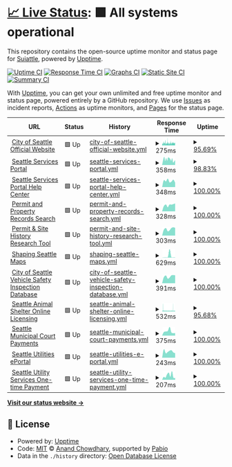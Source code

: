 # [📈 Live Status](https://Suiattle.github.io/upptime): <!--live status--> **🟩 All systems operational**

This repository contains the open-source uptime monitor and status page for [Suiattle](https://Suiattle.github.io/upptime), powered by [Upptime](https://github.com/upptime/upptime).

[![Uptime CI](https://github.com/Suiattle/upptime/workflows/Uptime%20CI/badge.svg)](https://github.com/Suiattle/upptime/actions?query=workflow%3A%22Uptime+CI%22)
[![Response Time CI](https://github.com/Suiattle/upptime/workflows/Response%20Time%20CI/badge.svg)](https://github.com/Suiattle/upptime/actions?query=workflow%3A%22Response+Time+CI%22)
[![Graphs CI](https://github.com/Suiattle/upptime/workflows/Graphs%20CI/badge.svg)](https://github.com/Suiattle/upptime/actions?query=workflow%3A%22Graphs+CI%22)
[![Static Site CI](https://github.com/Suiattle/upptime/workflows/Static%20Site%20CI/badge.svg)](https://github.com/Suiattle/upptime/actions?query=workflow%3A%22Static+Site+CI%22)
[![Summary CI](https://github.com/Suiattle/upptime/workflows/Summary%20CI/badge.svg)](https://github.com/Suiattle/upptime/actions?query=workflow%3A%22Summary+CI%22)

With [Upptime](https://upptime.js.org), you can get your own unlimited and free uptime monitor and status page, powered entirely by a GitHub repository. We use [Issues](https://github.com/Suiattle/upptime/issues) as incident reports, [Actions](https://github.com/Suiattle/upptime/actions) as uptime monitors, and [Pages](https://Suiattle.github.io/upptime) for the status page.

<!--start: status pages-->
<!-- This summary is generated by Upptime (https://github.com/upptime/upptime) -->
<!-- Do not edit this manually, your changes will be overwritten -->
<!-- prettier-ignore -->
| URL | Status | History | Response Time | Uptime |
| --- | ------ | ------- | ------------- | ------ |
| <img alt="" src="https://icons.duckduckgo.com/ip3/www.seattle.gov.ico" height="13"> [City of Seattle Official Website](https://www.seattle.gov) | 🟩 Up | [city-of-seattle-official-website.yml](https://github.com/Suiattle/upptime/commits/HEAD/history/city-of-seattle-official-website.yml) | <details><summary><img alt="Response time graph" src="./graphs/city-of-seattle-official-website/response-time-week.png" height="20"> 275ms</summary><br><a href="https://Suiattle.github.io/upptime/history/city-of-seattle-official-website"><img alt="Response time 416" src="https://img.shields.io/endpoint?url=https%3A%2F%2Fraw.githubusercontent.com%2FSuiattle%2Fupptime%2FHEAD%2Fapi%2Fcity-of-seattle-official-website%2Fresponse-time.json"></a><br><a href="https://Suiattle.github.io/upptime/history/city-of-seattle-official-website"><img alt="24-hour response time 319" src="https://img.shields.io/endpoint?url=https%3A%2F%2Fraw.githubusercontent.com%2FSuiattle%2Fupptime%2FHEAD%2Fapi%2Fcity-of-seattle-official-website%2Fresponse-time-day.json"></a><br><a href="https://Suiattle.github.io/upptime/history/city-of-seattle-official-website"><img alt="7-day response time 275" src="https://img.shields.io/endpoint?url=https%3A%2F%2Fraw.githubusercontent.com%2FSuiattle%2Fupptime%2FHEAD%2Fapi%2Fcity-of-seattle-official-website%2Fresponse-time-week.json"></a><br><a href="https://Suiattle.github.io/upptime/history/city-of-seattle-official-website"><img alt="30-day response time 291" src="https://img.shields.io/endpoint?url=https%3A%2F%2Fraw.githubusercontent.com%2FSuiattle%2Fupptime%2FHEAD%2Fapi%2Fcity-of-seattle-official-website%2Fresponse-time-month.json"></a><br><a href="https://Suiattle.github.io/upptime/history/city-of-seattle-official-website"><img alt="1-year response time 416" src="https://img.shields.io/endpoint?url=https%3A%2F%2Fraw.githubusercontent.com%2FSuiattle%2Fupptime%2FHEAD%2Fapi%2Fcity-of-seattle-official-website%2Fresponse-time-year.json"></a></details> | <details><summary><a href="https://Suiattle.github.io/upptime/history/city-of-seattle-official-website">95.69%</a></summary><a href="https://Suiattle.github.io/upptime/history/city-of-seattle-official-website"><img alt="All-time uptime 99.52%" src="https://img.shields.io/endpoint?url=https%3A%2F%2Fraw.githubusercontent.com%2FSuiattle%2Fupptime%2FHEAD%2Fapi%2Fcity-of-seattle-official-website%2Fuptime.json"></a><br><a href="https://Suiattle.github.io/upptime/history/city-of-seattle-official-website"><img alt="24-hour uptime 92.62%" src="https://img.shields.io/endpoint?url=https%3A%2F%2Fraw.githubusercontent.com%2FSuiattle%2Fupptime%2FHEAD%2Fapi%2Fcity-of-seattle-official-website%2Fuptime-day.json"></a><br><a href="https://Suiattle.github.io/upptime/history/city-of-seattle-official-website"><img alt="7-day uptime 95.69%" src="https://img.shields.io/endpoint?url=https%3A%2F%2Fraw.githubusercontent.com%2FSuiattle%2Fupptime%2FHEAD%2Fapi%2Fcity-of-seattle-official-website%2Fuptime-week.json"></a><br><a href="https://Suiattle.github.io/upptime/history/city-of-seattle-official-website"><img alt="30-day uptime 98.72%" src="https://img.shields.io/endpoint?url=https%3A%2F%2Fraw.githubusercontent.com%2FSuiattle%2Fupptime%2FHEAD%2Fapi%2Fcity-of-seattle-official-website%2Fuptime-month.json"></a><br><a href="https://Suiattle.github.io/upptime/history/city-of-seattle-official-website"><img alt="1-year uptime 99.52%" src="https://img.shields.io/endpoint?url=https%3A%2F%2Fraw.githubusercontent.com%2FSuiattle%2Fupptime%2FHEAD%2Fapi%2Fcity-of-seattle-official-website%2Fuptime-year.json"></a></details>
| <img alt="" src="https://icons.duckduckgo.com/ip3/services.seattle.gov.ico" height="13"> [Seattle Services Portal](https://services.seattle.gov/portal/) | 🟩 Up | [seattle-services-portal.yml](https://github.com/Suiattle/upptime/commits/HEAD/history/seattle-services-portal.yml) | <details><summary><img alt="Response time graph" src="./graphs/seattle-services-portal/response-time-week.png" height="20"> 358ms</summary><br><a href="https://Suiattle.github.io/upptime/history/seattle-services-portal"><img alt="Response time 393" src="https://img.shields.io/endpoint?url=https%3A%2F%2Fraw.githubusercontent.com%2FSuiattle%2Fupptime%2FHEAD%2Fapi%2Fseattle-services-portal%2Fresponse-time.json"></a><br><a href="https://Suiattle.github.io/upptime/history/seattle-services-portal"><img alt="24-hour response time 296" src="https://img.shields.io/endpoint?url=https%3A%2F%2Fraw.githubusercontent.com%2FSuiattle%2Fupptime%2FHEAD%2Fapi%2Fseattle-services-portal%2Fresponse-time-day.json"></a><br><a href="https://Suiattle.github.io/upptime/history/seattle-services-portal"><img alt="7-day response time 358" src="https://img.shields.io/endpoint?url=https%3A%2F%2Fraw.githubusercontent.com%2FSuiattle%2Fupptime%2FHEAD%2Fapi%2Fseattle-services-portal%2Fresponse-time-week.json"></a><br><a href="https://Suiattle.github.io/upptime/history/seattle-services-portal"><img alt="30-day response time 403" src="https://img.shields.io/endpoint?url=https%3A%2F%2Fraw.githubusercontent.com%2FSuiattle%2Fupptime%2FHEAD%2Fapi%2Fseattle-services-portal%2Fresponse-time-month.json"></a><br><a href="https://Suiattle.github.io/upptime/history/seattle-services-portal"><img alt="1-year response time 393" src="https://img.shields.io/endpoint?url=https%3A%2F%2Fraw.githubusercontent.com%2FSuiattle%2Fupptime%2FHEAD%2Fapi%2Fseattle-services-portal%2Fresponse-time-year.json"></a></details> | <details><summary><a href="https://Suiattle.github.io/upptime/history/seattle-services-portal">98.83%</a></summary><a href="https://Suiattle.github.io/upptime/history/seattle-services-portal"><img alt="All-time uptime 99.77%" src="https://img.shields.io/endpoint?url=https%3A%2F%2Fraw.githubusercontent.com%2FSuiattle%2Fupptime%2FHEAD%2Fapi%2Fseattle-services-portal%2Fuptime.json"></a><br><a href="https://Suiattle.github.io/upptime/history/seattle-services-portal"><img alt="24-hour uptime 97.56%" src="https://img.shields.io/endpoint?url=https%3A%2F%2Fraw.githubusercontent.com%2FSuiattle%2Fupptime%2FHEAD%2Fapi%2Fseattle-services-portal%2Fuptime-day.json"></a><br><a href="https://Suiattle.github.io/upptime/history/seattle-services-portal"><img alt="7-day uptime 98.83%" src="https://img.shields.io/endpoint?url=https%3A%2F%2Fraw.githubusercontent.com%2FSuiattle%2Fupptime%2FHEAD%2Fapi%2Fseattle-services-portal%2Fuptime-week.json"></a><br><a href="https://Suiattle.github.io/upptime/history/seattle-services-portal"><img alt="30-day uptime 99.67%" src="https://img.shields.io/endpoint?url=https%3A%2F%2Fraw.githubusercontent.com%2FSuiattle%2Fupptime%2FHEAD%2Fapi%2Fseattle-services-portal%2Fuptime-month.json"></a><br><a href="https://Suiattle.github.io/upptime/history/seattle-services-portal"><img alt="1-year uptime 99.77%" src="https://img.shields.io/endpoint?url=https%3A%2F%2Fraw.githubusercontent.com%2FSuiattle%2Fupptime%2FHEAD%2Fapi%2Fseattle-services-portal%2Fuptime-year.json"></a></details>
| <img alt="" src="https://icons.duckduckgo.com/ip3/seattlegov.zendesk.com.ico" height="13"> [Seattle Services Portal Help Center](https://seattlegov.zendesk.com/hc/) | 🟩 Up | [seattle-services-portal-help-center.yml](https://github.com/Suiattle/upptime/commits/HEAD/history/seattle-services-portal-help-center.yml) | <details><summary><img alt="Response time graph" src="./graphs/seattle-services-portal-help-center/response-time-week.png" height="20"> 348ms</summary><br><a href="https://Suiattle.github.io/upptime/history/seattle-services-portal-help-center"><img alt="Response time 410" src="https://img.shields.io/endpoint?url=https%3A%2F%2Fraw.githubusercontent.com%2FSuiattle%2Fupptime%2FHEAD%2Fapi%2Fseattle-services-portal-help-center%2Fresponse-time.json"></a><br><a href="https://Suiattle.github.io/upptime/history/seattle-services-portal-help-center"><img alt="24-hour response time 248" src="https://img.shields.io/endpoint?url=https%3A%2F%2Fraw.githubusercontent.com%2FSuiattle%2Fupptime%2FHEAD%2Fapi%2Fseattle-services-portal-help-center%2Fresponse-time-day.json"></a><br><a href="https://Suiattle.github.io/upptime/history/seattle-services-portal-help-center"><img alt="7-day response time 348" src="https://img.shields.io/endpoint?url=https%3A%2F%2Fraw.githubusercontent.com%2FSuiattle%2Fupptime%2FHEAD%2Fapi%2Fseattle-services-portal-help-center%2Fresponse-time-week.json"></a><br><a href="https://Suiattle.github.io/upptime/history/seattle-services-portal-help-center"><img alt="30-day response time 414" src="https://img.shields.io/endpoint?url=https%3A%2F%2Fraw.githubusercontent.com%2FSuiattle%2Fupptime%2FHEAD%2Fapi%2Fseattle-services-portal-help-center%2Fresponse-time-month.json"></a><br><a href="https://Suiattle.github.io/upptime/history/seattle-services-portal-help-center"><img alt="1-year response time 410" src="https://img.shields.io/endpoint?url=https%3A%2F%2Fraw.githubusercontent.com%2FSuiattle%2Fupptime%2FHEAD%2Fapi%2Fseattle-services-portal-help-center%2Fresponse-time-year.json"></a></details> | <details><summary><a href="https://Suiattle.github.io/upptime/history/seattle-services-portal-help-center">100.00%</a></summary><a href="https://Suiattle.github.io/upptime/history/seattle-services-portal-help-center"><img alt="All-time uptime 100.00%" src="https://img.shields.io/endpoint?url=https%3A%2F%2Fraw.githubusercontent.com%2FSuiattle%2Fupptime%2FHEAD%2Fapi%2Fseattle-services-portal-help-center%2Fuptime.json"></a><br><a href="https://Suiattle.github.io/upptime/history/seattle-services-portal-help-center"><img alt="24-hour uptime 100.00%" src="https://img.shields.io/endpoint?url=https%3A%2F%2Fraw.githubusercontent.com%2FSuiattle%2Fupptime%2FHEAD%2Fapi%2Fseattle-services-portal-help-center%2Fuptime-day.json"></a><br><a href="https://Suiattle.github.io/upptime/history/seattle-services-portal-help-center"><img alt="7-day uptime 100.00%" src="https://img.shields.io/endpoint?url=https%3A%2F%2Fraw.githubusercontent.com%2FSuiattle%2Fupptime%2FHEAD%2Fapi%2Fseattle-services-portal-help-center%2Fuptime-week.json"></a><br><a href="https://Suiattle.github.io/upptime/history/seattle-services-portal-help-center"><img alt="30-day uptime 100.00%" src="https://img.shields.io/endpoint?url=https%3A%2F%2Fraw.githubusercontent.com%2FSuiattle%2Fupptime%2FHEAD%2Fapi%2Fseattle-services-portal-help-center%2Fuptime-month.json"></a><br><a href="https://Suiattle.github.io/upptime/history/seattle-services-portal-help-center"><img alt="1-year uptime 100.00%" src="https://img.shields.io/endpoint?url=https%3A%2F%2Fraw.githubusercontent.com%2FSuiattle%2Fupptime%2FHEAD%2Fapi%2Fseattle-services-portal-help-center%2Fuptime-year.json"></a></details>
| <img alt="" src="https://icons.duckduckgo.com/ip3/web.seattle.gov.ico" height="13"> [Permit and Property Records Search](https://web.seattle.gov/dpd/edms/) | 🟩 Up | [permit-and-property-records-search.yml](https://github.com/Suiattle/upptime/commits/HEAD/history/permit-and-property-records-search.yml) | <details><summary><img alt="Response time graph" src="./graphs/permit-and-property-records-search/response-time-week.png" height="20"> 328ms</summary><br><a href="https://Suiattle.github.io/upptime/history/permit-and-property-records-search"><img alt="Response time 275" src="https://img.shields.io/endpoint?url=https%3A%2F%2Fraw.githubusercontent.com%2FSuiattle%2Fupptime%2FHEAD%2Fapi%2Fpermit-and-property-records-search%2Fresponse-time.json"></a><br><a href="https://Suiattle.github.io/upptime/history/permit-and-property-records-search"><img alt="24-hour response time 403" src="https://img.shields.io/endpoint?url=https%3A%2F%2Fraw.githubusercontent.com%2FSuiattle%2Fupptime%2FHEAD%2Fapi%2Fpermit-and-property-records-search%2Fresponse-time-day.json"></a><br><a href="https://Suiattle.github.io/upptime/history/permit-and-property-records-search"><img alt="7-day response time 328" src="https://img.shields.io/endpoint?url=https%3A%2F%2Fraw.githubusercontent.com%2FSuiattle%2Fupptime%2FHEAD%2Fapi%2Fpermit-and-property-records-search%2Fresponse-time-week.json"></a><br><a href="https://Suiattle.github.io/upptime/history/permit-and-property-records-search"><img alt="30-day response time 269" src="https://img.shields.io/endpoint?url=https%3A%2F%2Fraw.githubusercontent.com%2FSuiattle%2Fupptime%2FHEAD%2Fapi%2Fpermit-and-property-records-search%2Fresponse-time-month.json"></a><br><a href="https://Suiattle.github.io/upptime/history/permit-and-property-records-search"><img alt="1-year response time 275" src="https://img.shields.io/endpoint?url=https%3A%2F%2Fraw.githubusercontent.com%2FSuiattle%2Fupptime%2FHEAD%2Fapi%2Fpermit-and-property-records-search%2Fresponse-time-year.json"></a></details> | <details><summary><a href="https://Suiattle.github.io/upptime/history/permit-and-property-records-search">100.00%</a></summary><a href="https://Suiattle.github.io/upptime/history/permit-and-property-records-search"><img alt="All-time uptime 100.00%" src="https://img.shields.io/endpoint?url=https%3A%2F%2Fraw.githubusercontent.com%2FSuiattle%2Fupptime%2FHEAD%2Fapi%2Fpermit-and-property-records-search%2Fuptime.json"></a><br><a href="https://Suiattle.github.io/upptime/history/permit-and-property-records-search"><img alt="24-hour uptime 100.00%" src="https://img.shields.io/endpoint?url=https%3A%2F%2Fraw.githubusercontent.com%2FSuiattle%2Fupptime%2FHEAD%2Fapi%2Fpermit-and-property-records-search%2Fuptime-day.json"></a><br><a href="https://Suiattle.github.io/upptime/history/permit-and-property-records-search"><img alt="7-day uptime 100.00%" src="https://img.shields.io/endpoint?url=https%3A%2F%2Fraw.githubusercontent.com%2FSuiattle%2Fupptime%2FHEAD%2Fapi%2Fpermit-and-property-records-search%2Fuptime-week.json"></a><br><a href="https://Suiattle.github.io/upptime/history/permit-and-property-records-search"><img alt="30-day uptime 100.00%" src="https://img.shields.io/endpoint?url=https%3A%2F%2Fraw.githubusercontent.com%2FSuiattle%2Fupptime%2FHEAD%2Fapi%2Fpermit-and-property-records-search%2Fuptime-month.json"></a><br><a href="https://Suiattle.github.io/upptime/history/permit-and-property-records-search"><img alt="1-year uptime 100.00%" src="https://img.shields.io/endpoint?url=https%3A%2F%2Fraw.githubusercontent.com%2FSuiattle%2Fupptime%2FHEAD%2Fapi%2Fpermit-and-property-records-search%2Fuptime-year.json"></a></details>
| <img alt="" src="https://icons.duckduckgo.com/ip3/maps.seattle.gov.ico" height="13"> [Permit & Site History Research Tool](https://maps.seattle.gov/sdcipermithistory/) | 🟩 Up | [permit-and-site-history-research-tool.yml](https://github.com/Suiattle/upptime/commits/HEAD/history/permit-and-site-history-research-tool.yml) | <details><summary><img alt="Response time graph" src="./graphs/permit-and-site-history-research-tool/response-time-week.png" height="20"> 303ms</summary><br><a href="https://Suiattle.github.io/upptime/history/permit-and-site-history-research-tool"><img alt="Response time 475" src="https://img.shields.io/endpoint?url=https%3A%2F%2Fraw.githubusercontent.com%2FSuiattle%2Fupptime%2FHEAD%2Fapi%2Fpermit-and-site-history-research-tool%2Fresponse-time.json"></a><br><a href="https://Suiattle.github.io/upptime/history/permit-and-site-history-research-tool"><img alt="24-hour response time 354" src="https://img.shields.io/endpoint?url=https%3A%2F%2Fraw.githubusercontent.com%2FSuiattle%2Fupptime%2FHEAD%2Fapi%2Fpermit-and-site-history-research-tool%2Fresponse-time-day.json"></a><br><a href="https://Suiattle.github.io/upptime/history/permit-and-site-history-research-tool"><img alt="7-day response time 303" src="https://img.shields.io/endpoint?url=https%3A%2F%2Fraw.githubusercontent.com%2FSuiattle%2Fupptime%2FHEAD%2Fapi%2Fpermit-and-site-history-research-tool%2Fresponse-time-week.json"></a><br><a href="https://Suiattle.github.io/upptime/history/permit-and-site-history-research-tool"><img alt="30-day response time 510" src="https://img.shields.io/endpoint?url=https%3A%2F%2Fraw.githubusercontent.com%2FSuiattle%2Fupptime%2FHEAD%2Fapi%2Fpermit-and-site-history-research-tool%2Fresponse-time-month.json"></a><br><a href="https://Suiattle.github.io/upptime/history/permit-and-site-history-research-tool"><img alt="1-year response time 475" src="https://img.shields.io/endpoint?url=https%3A%2F%2Fraw.githubusercontent.com%2FSuiattle%2Fupptime%2FHEAD%2Fapi%2Fpermit-and-site-history-research-tool%2Fresponse-time-year.json"></a></details> | <details><summary><a href="https://Suiattle.github.io/upptime/history/permit-and-site-history-research-tool">100.00%</a></summary><a href="https://Suiattle.github.io/upptime/history/permit-and-site-history-research-tool"><img alt="All-time uptime 99.98%" src="https://img.shields.io/endpoint?url=https%3A%2F%2Fraw.githubusercontent.com%2FSuiattle%2Fupptime%2FHEAD%2Fapi%2Fpermit-and-site-history-research-tool%2Fuptime.json"></a><br><a href="https://Suiattle.github.io/upptime/history/permit-and-site-history-research-tool"><img alt="24-hour uptime 100.00%" src="https://img.shields.io/endpoint?url=https%3A%2F%2Fraw.githubusercontent.com%2FSuiattle%2Fupptime%2FHEAD%2Fapi%2Fpermit-and-site-history-research-tool%2Fuptime-day.json"></a><br><a href="https://Suiattle.github.io/upptime/history/permit-and-site-history-research-tool"><img alt="7-day uptime 100.00%" src="https://img.shields.io/endpoint?url=https%3A%2F%2Fraw.githubusercontent.com%2FSuiattle%2Fupptime%2FHEAD%2Fapi%2Fpermit-and-site-history-research-tool%2Fuptime-week.json"></a><br><a href="https://Suiattle.github.io/upptime/history/permit-and-site-history-research-tool"><img alt="30-day uptime 100.00%" src="https://img.shields.io/endpoint?url=https%3A%2F%2Fraw.githubusercontent.com%2FSuiattle%2Fupptime%2FHEAD%2Fapi%2Fpermit-and-site-history-research-tool%2Fuptime-month.json"></a><br><a href="https://Suiattle.github.io/upptime/history/permit-and-site-history-research-tool"><img alt="1-year uptime 99.98%" src="https://img.shields.io/endpoint?url=https%3A%2F%2Fraw.githubusercontent.com%2FSuiattle%2Fupptime%2FHEAD%2Fapi%2Fpermit-and-site-history-research-tool%2Fuptime-year.json"></a></details>
| <img alt="" src="https://icons.duckduckgo.com/ip3/web.seattle.gov.ico" height="13"> [Shaping Seattle Maps](https://web.seattle.gov/sdci/ShapingSeattle/) | 🟩 Up | [shaping-seattle-maps.yml](https://github.com/Suiattle/upptime/commits/HEAD/history/shaping-seattle-maps.yml) | <details><summary><img alt="Response time graph" src="./graphs/shaping-seattle-maps/response-time-week.png" height="20"> 629ms</summary><br><a href="https://Suiattle.github.io/upptime/history/shaping-seattle-maps"><img alt="Response time 115" src="https://img.shields.io/endpoint?url=https%3A%2F%2Fraw.githubusercontent.com%2FSuiattle%2Fupptime%2FHEAD%2Fapi%2Fshaping-seattle-maps%2Fresponse-time.json"></a><br><a href="https://Suiattle.github.io/upptime/history/shaping-seattle-maps"><img alt="24-hour response time 112" src="https://img.shields.io/endpoint?url=https%3A%2F%2Fraw.githubusercontent.com%2FSuiattle%2Fupptime%2FHEAD%2Fapi%2Fshaping-seattle-maps%2Fresponse-time-day.json"></a><br><a href="https://Suiattle.github.io/upptime/history/shaping-seattle-maps"><img alt="7-day response time 629" src="https://img.shields.io/endpoint?url=https%3A%2F%2Fraw.githubusercontent.com%2FSuiattle%2Fupptime%2FHEAD%2Fapi%2Fshaping-seattle-maps%2Fresponse-time-week.json"></a><br><a href="https://Suiattle.github.io/upptime/history/shaping-seattle-maps"><img alt="30-day response time 190" src="https://img.shields.io/endpoint?url=https%3A%2F%2Fraw.githubusercontent.com%2FSuiattle%2Fupptime%2FHEAD%2Fapi%2Fshaping-seattle-maps%2Fresponse-time-month.json"></a><br><a href="https://Suiattle.github.io/upptime/history/shaping-seattle-maps"><img alt="1-year response time 115" src="https://img.shields.io/endpoint?url=https%3A%2F%2Fraw.githubusercontent.com%2FSuiattle%2Fupptime%2FHEAD%2Fapi%2Fshaping-seattle-maps%2Fresponse-time-year.json"></a></details> | <details><summary><a href="https://Suiattle.github.io/upptime/history/shaping-seattle-maps">100.00%</a></summary><a href="https://Suiattle.github.io/upptime/history/shaping-seattle-maps"><img alt="All-time uptime 99.93%" src="https://img.shields.io/endpoint?url=https%3A%2F%2Fraw.githubusercontent.com%2FSuiattle%2Fupptime%2FHEAD%2Fapi%2Fshaping-seattle-maps%2Fuptime.json"></a><br><a href="https://Suiattle.github.io/upptime/history/shaping-seattle-maps"><img alt="24-hour uptime 100.00%" src="https://img.shields.io/endpoint?url=https%3A%2F%2Fraw.githubusercontent.com%2FSuiattle%2Fupptime%2FHEAD%2Fapi%2Fshaping-seattle-maps%2Fuptime-day.json"></a><br><a href="https://Suiattle.github.io/upptime/history/shaping-seattle-maps"><img alt="7-day uptime 100.00%" src="https://img.shields.io/endpoint?url=https%3A%2F%2Fraw.githubusercontent.com%2FSuiattle%2Fupptime%2FHEAD%2Fapi%2Fshaping-seattle-maps%2Fuptime-week.json"></a><br><a href="https://Suiattle.github.io/upptime/history/shaping-seattle-maps"><img alt="30-day uptime 99.96%" src="https://img.shields.io/endpoint?url=https%3A%2F%2Fraw.githubusercontent.com%2FSuiattle%2Fupptime%2FHEAD%2Fapi%2Fshaping-seattle-maps%2Fuptime-month.json"></a><br><a href="https://Suiattle.github.io/upptime/history/shaping-seattle-maps"><img alt="1-year uptime 99.93%" src="https://img.shields.io/endpoint?url=https%3A%2F%2Fraw.githubusercontent.com%2FSuiattle%2Fupptime%2FHEAD%2Fapi%2Fshaping-seattle-maps%2Fuptime-year.json"></a></details>
| <img alt="" src="https://icons.duckduckgo.com/ip3/web6.seattle.gov.ico" height="13"> [City of Seattle Vehicle Safety Inspection Database](https://web6.seattle.gov/FAS/Vsid) | 🟩 Up | [city-of-seattle-vehicle-safety-inspection-database.yml](https://github.com/Suiattle/upptime/commits/HEAD/history/city-of-seattle-vehicle-safety-inspection-database.yml) | <details><summary><img alt="Response time graph" src="./graphs/city-of-seattle-vehicle-safety-inspection-database/response-time-week.png" height="20"> 391ms</summary><br><a href="https://Suiattle.github.io/upptime/history/city-of-seattle-vehicle-safety-inspection-database"><img alt="Response time 340" src="https://img.shields.io/endpoint?url=https%3A%2F%2Fraw.githubusercontent.com%2FSuiattle%2Fupptime%2FHEAD%2Fapi%2Fcity-of-seattle-vehicle-safety-inspection-database%2Fresponse-time.json"></a><br><a href="https://Suiattle.github.io/upptime/history/city-of-seattle-vehicle-safety-inspection-database"><img alt="24-hour response time 454" src="https://img.shields.io/endpoint?url=https%3A%2F%2Fraw.githubusercontent.com%2FSuiattle%2Fupptime%2FHEAD%2Fapi%2Fcity-of-seattle-vehicle-safety-inspection-database%2Fresponse-time-day.json"></a><br><a href="https://Suiattle.github.io/upptime/history/city-of-seattle-vehicle-safety-inspection-database"><img alt="7-day response time 391" src="https://img.shields.io/endpoint?url=https%3A%2F%2Fraw.githubusercontent.com%2FSuiattle%2Fupptime%2FHEAD%2Fapi%2Fcity-of-seattle-vehicle-safety-inspection-database%2Fresponse-time-week.json"></a><br><a href="https://Suiattle.github.io/upptime/history/city-of-seattle-vehicle-safety-inspection-database"><img alt="30-day response time 328" src="https://img.shields.io/endpoint?url=https%3A%2F%2Fraw.githubusercontent.com%2FSuiattle%2Fupptime%2FHEAD%2Fapi%2Fcity-of-seattle-vehicle-safety-inspection-database%2Fresponse-time-month.json"></a><br><a href="https://Suiattle.github.io/upptime/history/city-of-seattle-vehicle-safety-inspection-database"><img alt="1-year response time 340" src="https://img.shields.io/endpoint?url=https%3A%2F%2Fraw.githubusercontent.com%2FSuiattle%2Fupptime%2FHEAD%2Fapi%2Fcity-of-seattle-vehicle-safety-inspection-database%2Fresponse-time-year.json"></a></details> | <details><summary><a href="https://Suiattle.github.io/upptime/history/city-of-seattle-vehicle-safety-inspection-database">100.00%</a></summary><a href="https://Suiattle.github.io/upptime/history/city-of-seattle-vehicle-safety-inspection-database"><img alt="All-time uptime 100.00%" src="https://img.shields.io/endpoint?url=https%3A%2F%2Fraw.githubusercontent.com%2FSuiattle%2Fupptime%2FHEAD%2Fapi%2Fcity-of-seattle-vehicle-safety-inspection-database%2Fuptime.json"></a><br><a href="https://Suiattle.github.io/upptime/history/city-of-seattle-vehicle-safety-inspection-database"><img alt="24-hour uptime 100.00%" src="https://img.shields.io/endpoint?url=https%3A%2F%2Fraw.githubusercontent.com%2FSuiattle%2Fupptime%2FHEAD%2Fapi%2Fcity-of-seattle-vehicle-safety-inspection-database%2Fuptime-day.json"></a><br><a href="https://Suiattle.github.io/upptime/history/city-of-seattle-vehicle-safety-inspection-database"><img alt="7-day uptime 100.00%" src="https://img.shields.io/endpoint?url=https%3A%2F%2Fraw.githubusercontent.com%2FSuiattle%2Fupptime%2FHEAD%2Fapi%2Fcity-of-seattle-vehicle-safety-inspection-database%2Fuptime-week.json"></a><br><a href="https://Suiattle.github.io/upptime/history/city-of-seattle-vehicle-safety-inspection-database"><img alt="30-day uptime 100.00%" src="https://img.shields.io/endpoint?url=https%3A%2F%2Fraw.githubusercontent.com%2FSuiattle%2Fupptime%2FHEAD%2Fapi%2Fcity-of-seattle-vehicle-safety-inspection-database%2Fuptime-month.json"></a><br><a href="https://Suiattle.github.io/upptime/history/city-of-seattle-vehicle-safety-inspection-database"><img alt="1-year uptime 100.00%" src="https://img.shields.io/endpoint?url=https%3A%2F%2Fraw.githubusercontent.com%2FSuiattle%2Fupptime%2FHEAD%2Fapi%2Fcity-of-seattle-vehicle-safety-inspection-database%2Fuptime-year.json"></a></details>
| <img alt="" src="https://icons.duckduckgo.com/ip3/www.seattle.gov.ico" height="13"> [Seattle Animal Shelter Online Licensing](https://www.seattle.gov/animal-shelter/license/online-pet-licensing) | 🟩 Up | [seattle-animal-shelter-online-licensing.yml](https://github.com/Suiattle/upptime/commits/HEAD/history/seattle-animal-shelter-online-licensing.yml) | <details><summary><img alt="Response time graph" src="./graphs/seattle-animal-shelter-online-licensing/response-time-week.png" height="20"> 532ms</summary><br><a href="https://Suiattle.github.io/upptime/history/seattle-animal-shelter-online-licensing"><img alt="Response time 688" src="https://img.shields.io/endpoint?url=https%3A%2F%2Fraw.githubusercontent.com%2FSuiattle%2Fupptime%2FHEAD%2Fapi%2Fseattle-animal-shelter-online-licensing%2Fresponse-time.json"></a><br><a href="https://Suiattle.github.io/upptime/history/seattle-animal-shelter-online-licensing"><img alt="24-hour response time 961" src="https://img.shields.io/endpoint?url=https%3A%2F%2Fraw.githubusercontent.com%2FSuiattle%2Fupptime%2FHEAD%2Fapi%2Fseattle-animal-shelter-online-licensing%2Fresponse-time-day.json"></a><br><a href="https://Suiattle.github.io/upptime/history/seattle-animal-shelter-online-licensing"><img alt="7-day response time 532" src="https://img.shields.io/endpoint?url=https%3A%2F%2Fraw.githubusercontent.com%2FSuiattle%2Fupptime%2FHEAD%2Fapi%2Fseattle-animal-shelter-online-licensing%2Fresponse-time-week.json"></a><br><a href="https://Suiattle.github.io/upptime/history/seattle-animal-shelter-online-licensing"><img alt="30-day response time 584" src="https://img.shields.io/endpoint?url=https%3A%2F%2Fraw.githubusercontent.com%2FSuiattle%2Fupptime%2FHEAD%2Fapi%2Fseattle-animal-shelter-online-licensing%2Fresponse-time-month.json"></a><br><a href="https://Suiattle.github.io/upptime/history/seattle-animal-shelter-online-licensing"><img alt="1-year response time 688" src="https://img.shields.io/endpoint?url=https%3A%2F%2Fraw.githubusercontent.com%2FSuiattle%2Fupptime%2FHEAD%2Fapi%2Fseattle-animal-shelter-online-licensing%2Fresponse-time-year.json"></a></details> | <details><summary><a href="https://Suiattle.github.io/upptime/history/seattle-animal-shelter-online-licensing">95.68%</a></summary><a href="https://Suiattle.github.io/upptime/history/seattle-animal-shelter-online-licensing"><img alt="All-time uptime 99.43%" src="https://img.shields.io/endpoint?url=https%3A%2F%2Fraw.githubusercontent.com%2FSuiattle%2Fupptime%2FHEAD%2Fapi%2Fseattle-animal-shelter-online-licensing%2Fuptime.json"></a><br><a href="https://Suiattle.github.io/upptime/history/seattle-animal-shelter-online-licensing"><img alt="24-hour uptime 92.61%" src="https://img.shields.io/endpoint?url=https%3A%2F%2Fraw.githubusercontent.com%2FSuiattle%2Fupptime%2FHEAD%2Fapi%2Fseattle-animal-shelter-online-licensing%2Fuptime-day.json"></a><br><a href="https://Suiattle.github.io/upptime/history/seattle-animal-shelter-online-licensing"><img alt="7-day uptime 95.68%" src="https://img.shields.io/endpoint?url=https%3A%2F%2Fraw.githubusercontent.com%2FSuiattle%2Fupptime%2FHEAD%2Fapi%2Fseattle-animal-shelter-online-licensing%2Fuptime-week.json"></a><br><a href="https://Suiattle.github.io/upptime/history/seattle-animal-shelter-online-licensing"><img alt="30-day uptime 98.68%" src="https://img.shields.io/endpoint?url=https%3A%2F%2Fraw.githubusercontent.com%2FSuiattle%2Fupptime%2FHEAD%2Fapi%2Fseattle-animal-shelter-online-licensing%2Fuptime-month.json"></a><br><a href="https://Suiattle.github.io/upptime/history/seattle-animal-shelter-online-licensing"><img alt="1-year uptime 99.43%" src="https://img.shields.io/endpoint?url=https%3A%2F%2Fraw.githubusercontent.com%2FSuiattle%2Fupptime%2FHEAD%2Fapi%2Fseattle-animal-shelter-online-licensing%2Fuptime-year.json"></a></details>
| <img alt="" src="https://icons.duckduckgo.com/ip3/secure8.i-doxs.net.ico" height="13"> [Seattle Municipal Court Payments](https://secure8.i-doxs.net/SeattleSMC/) | 🟩 Up | [seattle-municipal-court-payments.yml](https://github.com/Suiattle/upptime/commits/HEAD/history/seattle-municipal-court-payments.yml) | <details><summary><img alt="Response time graph" src="./graphs/seattle-municipal-court-payments/response-time-week.png" height="20"> 375ms</summary><br><a href="https://Suiattle.github.io/upptime/history/seattle-municipal-court-payments"><img alt="Response time 447" src="https://img.shields.io/endpoint?url=https%3A%2F%2Fraw.githubusercontent.com%2FSuiattle%2Fupptime%2FHEAD%2Fapi%2Fseattle-municipal-court-payments%2Fresponse-time.json"></a><br><a href="https://Suiattle.github.io/upptime/history/seattle-municipal-court-payments"><img alt="24-hour response time 226" src="https://img.shields.io/endpoint?url=https%3A%2F%2Fraw.githubusercontent.com%2FSuiattle%2Fupptime%2FHEAD%2Fapi%2Fseattle-municipal-court-payments%2Fresponse-time-day.json"></a><br><a href="https://Suiattle.github.io/upptime/history/seattle-municipal-court-payments"><img alt="7-day response time 375" src="https://img.shields.io/endpoint?url=https%3A%2F%2Fraw.githubusercontent.com%2FSuiattle%2Fupptime%2FHEAD%2Fapi%2Fseattle-municipal-court-payments%2Fresponse-time-week.json"></a><br><a href="https://Suiattle.github.io/upptime/history/seattle-municipal-court-payments"><img alt="30-day response time 387" src="https://img.shields.io/endpoint?url=https%3A%2F%2Fraw.githubusercontent.com%2FSuiattle%2Fupptime%2FHEAD%2Fapi%2Fseattle-municipal-court-payments%2Fresponse-time-month.json"></a><br><a href="https://Suiattle.github.io/upptime/history/seattle-municipal-court-payments"><img alt="1-year response time 447" src="https://img.shields.io/endpoint?url=https%3A%2F%2Fraw.githubusercontent.com%2FSuiattle%2Fupptime%2FHEAD%2Fapi%2Fseattle-municipal-court-payments%2Fresponse-time-year.json"></a></details> | <details><summary><a href="https://Suiattle.github.io/upptime/history/seattle-municipal-court-payments">100.00%</a></summary><a href="https://Suiattle.github.io/upptime/history/seattle-municipal-court-payments"><img alt="All-time uptime 99.93%" src="https://img.shields.io/endpoint?url=https%3A%2F%2Fraw.githubusercontent.com%2FSuiattle%2Fupptime%2FHEAD%2Fapi%2Fseattle-municipal-court-payments%2Fuptime.json"></a><br><a href="https://Suiattle.github.io/upptime/history/seattle-municipal-court-payments"><img alt="24-hour uptime 100.00%" src="https://img.shields.io/endpoint?url=https%3A%2F%2Fraw.githubusercontent.com%2FSuiattle%2Fupptime%2FHEAD%2Fapi%2Fseattle-municipal-court-payments%2Fuptime-day.json"></a><br><a href="https://Suiattle.github.io/upptime/history/seattle-municipal-court-payments"><img alt="7-day uptime 100.00%" src="https://img.shields.io/endpoint?url=https%3A%2F%2Fraw.githubusercontent.com%2FSuiattle%2Fupptime%2FHEAD%2Fapi%2Fseattle-municipal-court-payments%2Fuptime-week.json"></a><br><a href="https://Suiattle.github.io/upptime/history/seattle-municipal-court-payments"><img alt="30-day uptime 100.00%" src="https://img.shields.io/endpoint?url=https%3A%2F%2Fraw.githubusercontent.com%2FSuiattle%2Fupptime%2FHEAD%2Fapi%2Fseattle-municipal-court-payments%2Fuptime-month.json"></a><br><a href="https://Suiattle.github.io/upptime/history/seattle-municipal-court-payments"><img alt="1-year uptime 99.93%" src="https://img.shields.io/endpoint?url=https%3A%2F%2Fraw.githubusercontent.com%2FSuiattle%2Fupptime%2FHEAD%2Fapi%2Fseattle-municipal-court-payments%2Fuptime-year.json"></a></details>
| <img alt="" src="https://icons.duckduckgo.com/ip3/myutilities.seattle.gov.ico" height="13"> [Seattle Utilities ePortal](https://myutilities.seattle.gov/eportal/) | 🟩 Up | [seattle-utilities-e-portal.yml](https://github.com/Suiattle/upptime/commits/HEAD/history/seattle-utilities-e-portal.yml) | <details><summary><img alt="Response time graph" src="./graphs/seattle-utilities-e-portal/response-time-week.png" height="20"> 243ms</summary><br><a href="https://Suiattle.github.io/upptime/history/seattle-utilities-e-portal"><img alt="Response time 244" src="https://img.shields.io/endpoint?url=https%3A%2F%2Fraw.githubusercontent.com%2FSuiattle%2Fupptime%2FHEAD%2Fapi%2Fseattle-utilities-e-portal%2Fresponse-time.json"></a><br><a href="https://Suiattle.github.io/upptime/history/seattle-utilities-e-portal"><img alt="24-hour response time 181" src="https://img.shields.io/endpoint?url=https%3A%2F%2Fraw.githubusercontent.com%2FSuiattle%2Fupptime%2FHEAD%2Fapi%2Fseattle-utilities-e-portal%2Fresponse-time-day.json"></a><br><a href="https://Suiattle.github.io/upptime/history/seattle-utilities-e-portal"><img alt="7-day response time 243" src="https://img.shields.io/endpoint?url=https%3A%2F%2Fraw.githubusercontent.com%2FSuiattle%2Fupptime%2FHEAD%2Fapi%2Fseattle-utilities-e-portal%2Fresponse-time-week.json"></a><br><a href="https://Suiattle.github.io/upptime/history/seattle-utilities-e-portal"><img alt="30-day response time 244" src="https://img.shields.io/endpoint?url=https%3A%2F%2Fraw.githubusercontent.com%2FSuiattle%2Fupptime%2FHEAD%2Fapi%2Fseattle-utilities-e-portal%2Fresponse-time-month.json"></a><br><a href="https://Suiattle.github.io/upptime/history/seattle-utilities-e-portal"><img alt="1-year response time 244" src="https://img.shields.io/endpoint?url=https%3A%2F%2Fraw.githubusercontent.com%2FSuiattle%2Fupptime%2FHEAD%2Fapi%2Fseattle-utilities-e-portal%2Fresponse-time-year.json"></a></details> | <details><summary><a href="https://Suiattle.github.io/upptime/history/seattle-utilities-e-portal">100.00%</a></summary><a href="https://Suiattle.github.io/upptime/history/seattle-utilities-e-portal"><img alt="All-time uptime 100.00%" src="https://img.shields.io/endpoint?url=https%3A%2F%2Fraw.githubusercontent.com%2FSuiattle%2Fupptime%2FHEAD%2Fapi%2Fseattle-utilities-e-portal%2Fuptime.json"></a><br><a href="https://Suiattle.github.io/upptime/history/seattle-utilities-e-portal"><img alt="24-hour uptime 100.00%" src="https://img.shields.io/endpoint?url=https%3A%2F%2Fraw.githubusercontent.com%2FSuiattle%2Fupptime%2FHEAD%2Fapi%2Fseattle-utilities-e-portal%2Fuptime-day.json"></a><br><a href="https://Suiattle.github.io/upptime/history/seattle-utilities-e-portal"><img alt="7-day uptime 100.00%" src="https://img.shields.io/endpoint?url=https%3A%2F%2Fraw.githubusercontent.com%2FSuiattle%2Fupptime%2FHEAD%2Fapi%2Fseattle-utilities-e-portal%2Fuptime-week.json"></a><br><a href="https://Suiattle.github.io/upptime/history/seattle-utilities-e-portal"><img alt="30-day uptime 100.00%" src="https://img.shields.io/endpoint?url=https%3A%2F%2Fraw.githubusercontent.com%2FSuiattle%2Fupptime%2FHEAD%2Fapi%2Fseattle-utilities-e-portal%2Fuptime-month.json"></a><br><a href="https://Suiattle.github.io/upptime/history/seattle-utilities-e-portal"><img alt="1-year uptime 100.00%" src="https://img.shields.io/endpoint?url=https%3A%2F%2Fraw.githubusercontent.com%2FSuiattle%2Fupptime%2FHEAD%2Fapi%2Fseattle-utilities-e-portal%2Fuptime-year.json"></a></details>
| <img alt="" src="https://icons.duckduckgo.com/ip3/utilities-self-service.ebill.seattle.gov.ico" height="13"> [Seattle Utility Services One-time Payment](https://utilities-self-service.ebill.seattle.gov/SeattleUtilities/OneTimeAdd.aspx) | 🟩 Up | [seattle-utility-services-one-time-payment.yml](https://github.com/Suiattle/upptime/commits/HEAD/history/seattle-utility-services-one-time-payment.yml) | <details><summary><img alt="Response time graph" src="./graphs/seattle-utility-services-one-time-payment/response-time-week.png" height="20"> 207ms</summary><br><a href="https://Suiattle.github.io/upptime/history/seattle-utility-services-one-time-payment"><img alt="Response time 258" src="https://img.shields.io/endpoint?url=https%3A%2F%2Fraw.githubusercontent.com%2FSuiattle%2Fupptime%2FHEAD%2Fapi%2Fseattle-utility-services-one-time-payment%2Fresponse-time.json"></a><br><a href="https://Suiattle.github.io/upptime/history/seattle-utility-services-one-time-payment"><img alt="24-hour response time 90" src="https://img.shields.io/endpoint?url=https%3A%2F%2Fraw.githubusercontent.com%2FSuiattle%2Fupptime%2FHEAD%2Fapi%2Fseattle-utility-services-one-time-payment%2Fresponse-time-day.json"></a><br><a href="https://Suiattle.github.io/upptime/history/seattle-utility-services-one-time-payment"><img alt="7-day response time 207" src="https://img.shields.io/endpoint?url=https%3A%2F%2Fraw.githubusercontent.com%2FSuiattle%2Fupptime%2FHEAD%2Fapi%2Fseattle-utility-services-one-time-payment%2Fresponse-time-week.json"></a><br><a href="https://Suiattle.github.io/upptime/history/seattle-utility-services-one-time-payment"><img alt="30-day response time 258" src="https://img.shields.io/endpoint?url=https%3A%2F%2Fraw.githubusercontent.com%2FSuiattle%2Fupptime%2FHEAD%2Fapi%2Fseattle-utility-services-one-time-payment%2Fresponse-time-month.json"></a><br><a href="https://Suiattle.github.io/upptime/history/seattle-utility-services-one-time-payment"><img alt="1-year response time 258" src="https://img.shields.io/endpoint?url=https%3A%2F%2Fraw.githubusercontent.com%2FSuiattle%2Fupptime%2FHEAD%2Fapi%2Fseattle-utility-services-one-time-payment%2Fresponse-time-year.json"></a></details> | <details><summary><a href="https://Suiattle.github.io/upptime/history/seattle-utility-services-one-time-payment">100.00%</a></summary><a href="https://Suiattle.github.io/upptime/history/seattle-utility-services-one-time-payment"><img alt="All-time uptime 99.66%" src="https://img.shields.io/endpoint?url=https%3A%2F%2Fraw.githubusercontent.com%2FSuiattle%2Fupptime%2FHEAD%2Fapi%2Fseattle-utility-services-one-time-payment%2Fuptime.json"></a><br><a href="https://Suiattle.github.io/upptime/history/seattle-utility-services-one-time-payment"><img alt="24-hour uptime 100.00%" src="https://img.shields.io/endpoint?url=https%3A%2F%2Fraw.githubusercontent.com%2FSuiattle%2Fupptime%2FHEAD%2Fapi%2Fseattle-utility-services-one-time-payment%2Fuptime-day.json"></a><br><a href="https://Suiattle.github.io/upptime/history/seattle-utility-services-one-time-payment"><img alt="7-day uptime 100.00%" src="https://img.shields.io/endpoint?url=https%3A%2F%2Fraw.githubusercontent.com%2FSuiattle%2Fupptime%2FHEAD%2Fapi%2Fseattle-utility-services-one-time-payment%2Fuptime-week.json"></a><br><a href="https://Suiattle.github.io/upptime/history/seattle-utility-services-one-time-payment"><img alt="30-day uptime 99.66%" src="https://img.shields.io/endpoint?url=https%3A%2F%2Fraw.githubusercontent.com%2FSuiattle%2Fupptime%2FHEAD%2Fapi%2Fseattle-utility-services-one-time-payment%2Fuptime-month.json"></a><br><a href="https://Suiattle.github.io/upptime/history/seattle-utility-services-one-time-payment"><img alt="1-year uptime 99.66%" src="https://img.shields.io/endpoint?url=https%3A%2F%2Fraw.githubusercontent.com%2FSuiattle%2Fupptime%2FHEAD%2Fapi%2Fseattle-utility-services-one-time-payment%2Fuptime-year.json"></a></details>

<!--end: status pages-->

[**Visit our status website →**](https://Suiattle.github.io/upptime)

## 📄 License

- Powered by: [Upptime](https://github.com/upptime/upptime)
- Code: [MIT](./LICENSE) © [Anand Chowdhary](https://anandchowdhary.com), supported by [Pabio](https://pabio.com)
- Data in the `./history` directory: [Open Database License](https://opendatacommons.org/licenses/odbl/1-0/)
